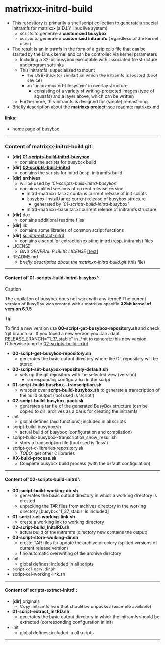 # matrixxx-initrd-build
- This repository is primarily a shell script collection to generate a special
  initramfs for matrixxx (a D.I.Y linux live system)
  - scripts to generate a **customized busybox**
  - scripts to generate a **customized initramfs**
    (regardless of the kernel used)
- The result is an initramfs in the form of a gzip cpio file that can be
  started by the Linux kernel and can be controlled via kernel parameters
  - Including a 32-bit busybox executable with associated file structure
    and program softlinks
  - This initramfs is specialized to mount
    - the USB-Stick (or similar) on which the initramfs is located (boot device)
    - an 'union-mouted-filesystem' in overlay structure
      - consisting of a variety of writing-protected images (type of squasfs)
        and a layer above, which can be written
  - Furthermore, this initramfs is designed for (simple) remastering
- Briefly description about the **matrixxx project**:
  see [readme: matrixxx.md](./doc/readme-matrixxx.md)

<!--
### briefly about the initrd-build process and usage:
- see [readme: initrd-build process](./doc/readme-process.md)
- see [readme: usage](./doc/readme-usage.md)
-->

#### links:
- home page of [busybox][]

<!-- *********************************************************************** -->
[busybox]: https://www.busybox.net/

********************************************************************************
### Content of matrixxx-initrd-build.git:
- **[dir]**
  **[01-scripts-build-initrd-busybox](#build-initrd-busybox)**
  - contains the scripts for busybox build
- **[dir]**
  **[02-scripts-build-initrd](#build-initrd)**
  - contains the scripts for initrd (resp. initramfs) build
- **[dir]** **archives**
  - will be used by *'01-scripts-build-initrd-busybox'*
  - contains splited versions of current release version
    - initrd-matrixxx.tar.xz contains current release of init scripts
    - busybox-install.tar.xz current release of busybox structure
      - generated by *'01-scripts-build-initrd-busybox'*
    - initrd-matrixxx-base.tar.xz current release of initramfs structure
- **[dir]** doc
  - contains additional readme files
- **[dir]** lib
  - contains some libraries of common script functions
- **[dir]**
 [scripts-extract-initrd](#extract-initrd)
  - contains a script for extraction existing initrd (resp. initramfs) files
- LICENSE
  - *GNU GENERAL PUBLIC LICENSE* [[text]](LICENSE)
- README.md
  - *briefly description about the matrixxx-initrd-build.git* (this file)

********************************************************************************
#### Content of '01-scripts-build-initrd-busybox': <a name="build-initrd-busybox"/>
> [!CAUTION]
> The copilation of busybox does not work with any kernel!
> The current version of BusyBox was created with a matrixxx
> specific **32bit kernel of version 6.7.5**

> [!TIP]
> To find a new version use **00-script-get-busybox-repository.sh** and
> check 'git branch -a'. If you found a new version you can adapt
> RELEASE_BRANCH="1_37_stable" in ./init to generate this new version.
> Otherwise jump to [02-scripts-build-initrd](#build-initrd)

- **00-script-get-busybox-repository.sh**
  - generates the basic output directory where the Git repository will be stored
- **00-script-set-busybox-repository-default.sh**
  - sets up the git repository with the selected view (version)
    - corresponding configuration in the script
- **01-script-build-busybox\--transcription.sh**
  - wrapper over **script-build-busybox.sh** to generate a transcription of the
    build output (tool used is 'script')
- **02-script-build-busybox-pack.sh**
  - generates a tar file of the generated BusyBox structure (can be copied to
    dir: archives as a basis for creating the initramfs)
- init
  - global defines (and functions); included in all scripts
- script-build-busybox.sh
  - actual build of busybox (configuration and compilation)
- script-build-busybox\--transcription_show_result.sh
  - show a transcription file (tool used is 'less')
- script-get-c-libraries-repository.sh
  - *TODO:* get other C libraries
- **XX-build-process.sh**
  - Complete busybox build process (with the default configuration)

********************************************************************************
#### Content of '02-scripts-build-initrd': <a name="build-initrd"/>
- **00-script-build-working-dir.sh**
  - generates the basic output directory in which a working directory is created
  - unpacking the TAR files from archives directory in the working directory
    [busybox '1_37_stable' is included]
- **01-script-set-working-link.sh**
  - create a working link to working directory
- **02-script-build_InitalRD.sh**
  - actual build of the initramfs (directory new contains the output)
- **03-script-store-working-dir.sh**
  - create TAR files for update the archive directory
    (splited versions of current release version)
  - **!** no automatic overwriting of the archive directory
- init
  - global defines; included in all scripts
- script-del-new-dir.sh
- script-del-working-link.sh

********************************************************************************
#### Content of 'scripts-extract-initrd': <a name="extract-initrd"/>
- **[dir]** originals
  - Copy initramfs here that should be unpacked (example available)
- **01-script-extract_InitRD.sh**
  - generates the basic output directory in which the initramfs should be
    extracted (corresponding configuration in init)
- init
  - global defines; included in all scripts

********************************************************************************


